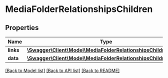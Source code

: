 # MediaFolderRelationshipsChildren

## Properties
Name | Type | Description | Notes
------------ | ------------- | ------------- | -------------
**links** | [**\Swagger\Client\Model\MediaFolderRelationshipsChildrenLinks**](MediaFolderRelationshipsChildrenLinks.md) |  | [optional] 
**data** | [**\Swagger\Client\Model\MediaFolderRelationshipsChildrenData[]**](MediaFolderRelationshipsChildrenData.md) |  | [optional] 

[[Back to Model list]](../../README.md#documentation-for-models) [[Back to API list]](../../README.md#documentation-for-api-endpoints) [[Back to README]](../../README.md)

